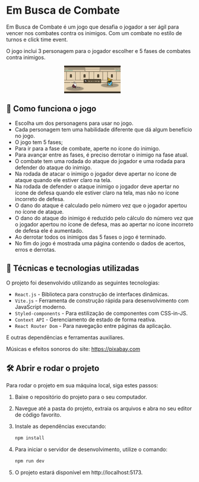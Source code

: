 # Em Busca de Combate

Em Busca de Combate é um jogo que desafia o jogador a ser ágil para vencer nos combates contra os inimigos. Com um combate no estilo de turnos e click time event.

O jogo inclui 3 personagem para o jogador escolher e 5 fases de combates contra inimigos.

<p align="center">
  <img src="public/captura-tela-de-combate.png" alt="Página de Combate" width="30%" style="vertical-align: top; margin-right: 40px;" />
</p>

## 📜 Como funciona o jogo

- Escolha um dos personagens para usar no jogo.
- Cada personagem tem uma habilidade diferente que dá algum benefício no jogo.
- O jogo tem 5 fases;
- Para ir para a fase de combate, aperte no ícone do inimigo.
- Para avançar entre as fases, é preciso derrotar o inimigo na fase atual.
- O combate tem uma rodada do ataque do jogador e uma rodada para defender do ataque do inimigo.
- Na rodada de atacar o inimigo o jogador deve apertar no ícone de ataque quando ele estiver claro na tela.
- Na rodada de defender o ataque inimigo o jogador deve apertar no ícone de defesa quando ele estiver claro na tela, mas não no ícone incorreto de defesa.
- O dano do ataque é calculado pelo número vez que o jogador apertou no ícone de ataque.
- O dano do ataque do inimigo é reduzido pelo cálculo do número vez que o jogador apertou no ícone de defesa, mas ao apertar no ícone incorreto de defesa ele é aumentado.
- Ao derrotar todos os inimigos das 5 fases o jogo é terminado.
- No fim do jogo é mostrada uma página contendo o dados de acertos, erros e derrotas.

## 🔨 Técnicas e tecnologias utilizadas

O projeto foi desenvolvido utilizando as seguintes tecnologias:

- `React.js` - Biblioteca para construção de interfaces dinâmicas.
- `Vite.js` - Ferramenta de construção rápida para desenvolvimento com JavaScript moderno.
- `Styled-components` - Para estilização de componentes com CSS-in-JS.
- `Context API` - Gerenciamento de estado de forma reativa.
- `React Router Dom` - Para navegação entre páginas da aplicação.

E outras dependências e ferramentas auxiliares.

Músicas e efeitos sonoros do site: https://pixabay.com

## 🛠️ Abrir e rodar o projeto

Para rodar o projeto em sua máquina local, siga estes passos:

1. Baixe o repositório do projeto para o seu computador.

2. Navegue até a pasta do projeto, extraia os arquivos e abra no seu editor de código favorito.

3. Instale as dependências executando:

   ```bash
   npm install
   ```

4. Para iniciar o servidor de desenvolvimento, utilize o comando:

   ```bash
   npm run dev
   ```

5. O projeto estará disponível em http://localhost:5173.
